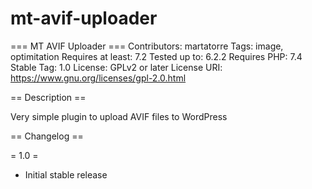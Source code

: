 # mt-avif-uploader
=== MT AVIF Uploader ===
Contributors: martatorre
Tags: image, optimitation
Requires at least: 7.2
Tested up to: 6.2.2
Requires PHP: 7.4
Stable Tag: 1.0
License: GPLv2 or later
License URI: https://www.gnu.org/licenses/gpl-2.0.html


== Description ==

Very simple plugin to upload AVIF files to WordPress

== Changelog ==

= 1.0 =
* Initial stable release
